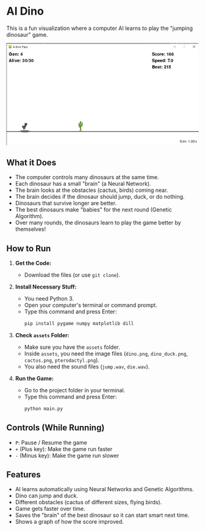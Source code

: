 # AI Dino

This is a fun visualization where a computer AI learns to play the "jumping dinosaur" game.

![Dino Screenshot](ss.png)  

## What it Does

*   The computer controls many dinosaurs at the same time.
*   Each dinosaur has a small "brain" (a Neural Network).
*   The brain looks at the obstacles (cactus, birds) coming near.
*   The brain decides if the dinosaur should jump, duck, or do nothing.
*   Dinosaurs that survive longer are better.
*   The best dinosaurs make "babies" for the next round (Genetic Algorithm).
*   Over many rounds, the dinosaurs learn to play the game better by themselves!

## How to Run

1.  **Get the Code:**
    *   Download the files (or use `git clone`).

2.  **Install Necessary Stuff:**
    *   You need Python 3.
    *   Open your computer's terminal or command prompt.
    *   Type this command and press Enter:
        ```bash
        pip install pygame numpy matplotlib dill
        ```

3.  **Check `assets` Folder:**
    *   Make sure you have the `assets` folder.
    *   Inside `assets`, you need the image files (`dino.png`, `dino_duck.png`, `cactus.png`, `pterodactyl.png`).
    *   You also need the sound files (`jump.wav`, `die.wav`).

4.  **Run the Game:**
    *   Go to the project folder in your terminal.
    *   Type this command and press Enter:
        ```bash
        python main.py
        ```

## Controls (While Running)

*   `P`: Pause / Resume the game
*   `+` (Plus key): Make the game run faster
*   `-` (Minus key): Make the game run slower

## Features

*   AI learns automatically using Neural Networks and Genetic Algorithms.
*   Dino can jump and duck.
*   Different obstacles (cactus of different sizes, flying birds).
*   Game gets faster over time.
*   Saves the "brain" of the best dinosaur so it can start smart next time.
*   Shows a graph of how the score improved.

